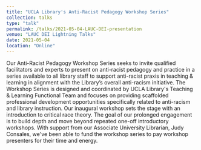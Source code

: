 ```yaml
---
title: "UCLA Library's Anti-Racist Pedagogy Workshop Series"
collection: talks
type: "talk"
permalink: /talks/2021-05-04-LAUC-DEI-presentation
venue: "LAUC DEI Lightning Talks"
date: 2021-05-04
location: "Online"
---
```

Our Anti-Racist Pedagogy Workshop Series seeks to invite qualified facilitators and experts to present on anti-racist pedagogy and practice in a series available to all library staff to support anti-racist praxis in teaching & learning in alignment with the Library’s overall anti-racism initiative. The Workshop Series is designed and coordinated by UCLA Library's Teaching & Learning Functional Team and focuses on providing scaffolded professional development opportunities specifically related to anti-racism and library instruction. Our inaugural workshop sets the stage with an introduction to critical race theory. The goal of our prolonged engagement is to build depth and move beyond repeated one-off introductory workshops. With support from our Associate University Librarian, Judy Consales, we've been able to fund the workshop series to pay workshop presenters for their time and energy.
